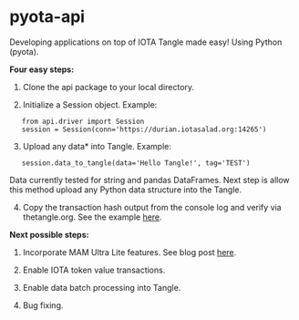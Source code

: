 # pyota-api
 Developing applications on top of IOTA Tangle made easy! Using Python (pyota).

**Four easy steps:**

1) Clone the api package to your local directory.


2) Initialize a Session object. Example:
```
   from api.driver import Session
   session = Session(conn='https://durian.iotasalad.org:14265')
```


3) Upload any data* into Tangle. Example:
```
   session.data_to_tangle(data='Hello Tangle!', tag='TEST')
```
Data currently tested for string and pandas DataFrames. Next step is allow this method upload any Python data structure into the Tangle. 


4) Copy the transaction hash output from the console log and verify via thetangle.org. See the example [here](https://thetangle.org/transaction/IRAQLYTFQWMDJGBGNHPVMZGZAF9KPUR9TAUXRLMULKZTVPYOBUPGOVBSSQQBMJIPFF9DBYQKSX9ZZ9999).


**Next possible steps:**

1) Incorporate MAM Ultra Lite features. See blog post [here](https://medium.com/coinmonks/iota-mam-ultra-lite-493d8d1fb71a).

2) Enable IOTA token value transactions.

3) Enable data batch processing into Tangle.

4) Bug fixing.
   
